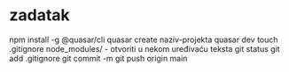 # zadatak
npm install -g @quasar/cli
quasar create naziv-projekta
quasar dev
touch .gitignore
node_modules/ - otvoriti u nekom uređivaću teksta
git status
git add .gitignore
git commit -m
git push origin main
